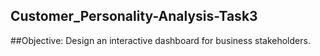 ## Customer_Personality-Analysis-Task3

##Objective: Design an interactive dashboard for business stakeholders.
